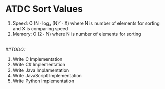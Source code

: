 # ATDC Sort Values
1. Speed: O (N ∙ log₂ (N)² ∙ X) where N is number of elements for sorting and X is comparing speed<br>
2. Memory: O (2 ∙ N) where N is number of elements for sorting<br><Br>

##*TODO:*<br>
1. Write C Implementation<br>
2. Write C# Implementation<br>
3. Write Java Implamentation<br>
4. Write JavaScript Implementation<br>
5. Write Python Implementation<br>
